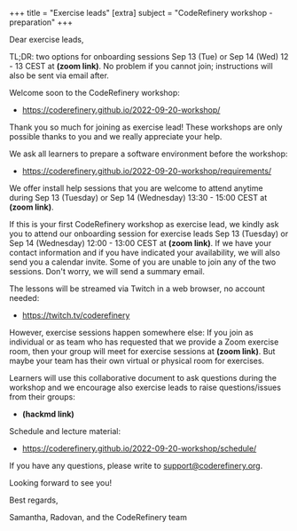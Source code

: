 +++
title = "Exercise leads"
[extra]
subject = "CodeRefinery workshop - preparation"
+++

Dear exercise leads,

TL;DR: two options for onboarding sessions Sep 13 (Tue) or Sep 14 (Wed) 12 - 13 CEST at **(zoom link)**. No problem if you cannot join; instructions will also be sent via email after.

Welcome soon to the CodeRefinery workshop:
- https://coderefinery.github.io/2022-09-20-workshop/

Thank you so much for joining as exercise lead! These workshops are only possible thanks to you and we really appreciate your help.

We ask all learners to prepare a software environment before the workshop:
- https://coderefinery.github.io/2022-09-20-workshop/requirements/

We offer install help sessions that you are welcome to attend anytime during Sep 13 (Tuesday) or Sep 14 (Wednesday) 13:30 - 15:00 CEST at **(zoom link)**.

If this is your first CodeRefinery workshop as exercise lead, we kindly ask you to attend our onboarding session for exercise leads Sep 13 (Tuesday) or Sep 14 (Wednesday) 12:00 - 13:00 CEST at **(zoom link)**. If we have your contact information and if you have indicated your availability, we will also send you a calendar invite. Some of you are unable to join any of the two sessions. Don't worry, we will send a summary email.

The lessons will be streamed via Twitch in a web browser, no account needed:
- https://twitch.tv/coderefinery

However, exercise sessions happen somewhere else: If you join as individual or as team who has requested that we provide a Zoom exercise room, then your group will meet for exercise sessions at **(zoom link)**. But maybe your team has their own virtual or physical room for exercises.

Learners will use this collaborative document to ask questions during the workshop and we encourage also exercise leads to raise questions/issues from their groups:
- **(hackmd link)**

Schedule and lecture material:
- https://coderefinery.github.io/2022-09-20-workshop/schedule/

If you have any questions, please write to support@coderefinery.org.

Looking forward to see you!

Best regards,

Samantha, Radovan, and the CodeRefinery team
